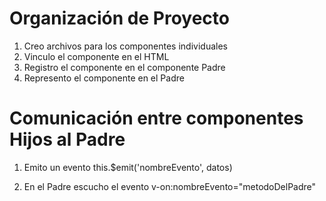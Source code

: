 # Organización de Proyecto

1. Creo archivos para los componentes individuales
2. Vinculo el componente en el HTML
3. Registro el componente en el componente Padre
4. Represento el componente en el Padre

# Comunicación entre componentes Hijos al Padre

1. Emito un evento 
    this.$emit('nombreEvento', datos)

2. En el Padre escucho el evento
    v-on:nombreEvento="metodoDelPadre"